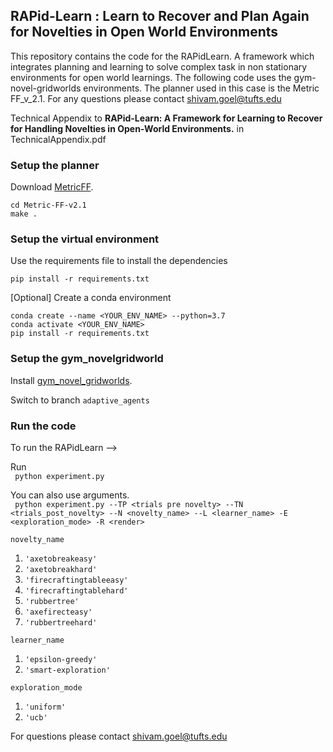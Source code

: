 ## RAPid-Learn : Learn to Recover and Plan Again for Novelties in Open World Environments

This repository contains the code for the RAPidLearn. A framework which integrates planning and learning to solve 
complex task in non stationary environments for open world learnings. The following code uses the gym-novel-gridworlds environments. The planner used in this case is the Metric FF_v_2.1. For any questions please contact shivam.goel@tufts.edu

Technical Appendix to **RAPid-Learn: A Framework for Learning to Recover for Handling Novelties in Open-World Environments.** in TechnicalAppendix.pdf


### Setup the planner

Download [MetricFF](https://fai.cs.uni-saarland.de/hoffmann/ff/Metric-FF-v2.1.tgz).

`cd Metric-FF-v2.1` <BR>
`make . `

### Setup the virtual environment

Use the requirements file to install the dependencies 

`pip install -r requirements.txt`

[Optional] Create a conda environment

`conda create --name <YOUR_ENV_NAME> --python=3.7` <BR>
`conda activate <YOUR_ENV_NAME>` <BR>
`pip install -r requirements.txt` <BR>

### Setup the gym_novelgridworld

Install [gym_novel_gridworlds](https://github.com/gtatiya/gym-novel-gridworlds). <BR>

Switch to branch `adaptive_agents`

### Run the code

To run the RAPidLearn -->


Run <BR>
``` python experiment.py```

You can also use arguments. <BR>
``` python experiment.py --TP <trials pre novelty> --TN <trials_post_novelty> --N <novelty_name> --L <learner_name> -E <exploration_mode> -R <render>```

`novelty_name`
 1. `'axetobreakeasy'`
 2. `'axetobreakhard'`
 3. `'firecraftingtableeasy'`
 4. `'firecraftingtablehard'`
 5. `'rubbertree'`
 6. `'axefirecteasy'`
 7. `'rubbertreehard'`

`learner_name` <BR>
  1. `'epsilon-greedy'`
  2. `'smart-exploration'`   
 
 `exploration_mode` <BR>
  1. `'uniform'`
  2. `'ucb'`   

For questions please contact shivam.goel@tufts.edu
